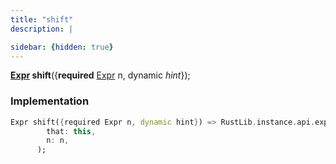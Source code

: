 ```yaml
---
title: "shift"
description: |

sidebar: {hidden: true}
---
```

<span class="dart-code"><strong>[Expr] shift</strong>({<span class="nobr"><strong>required</strong> [Expr] n</span>, <span class="nobr">dynamic <i>hint</i></span>});</span>


### Implementation
```dart
Expr shift({required Expr n, dynamic hint}) => RustLib.instance.api.exprShift(
        that: this,
        n: n,
      );
```

[Expr]: /reference/classes/expr
[dynamic]: #